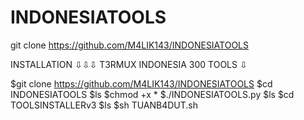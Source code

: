 # INDONESIATOOLS
git clone https://github.com/M4LIK143/INDONESIATOOLS


INSTALLATION ⇩⇩⇩
T3RMUX INDONESIA 300 TOOLS ⇩

$git clone https://github.com/M4LIK143/INDONESIATOOLS
$cd INDONESIATOOLS
$ls
$chmod +x *
$./INDONESIATOOLS.py
$ls
$cd TOOLSINSTALLERv3
$ls
$sh TUANB4DUT.sh
